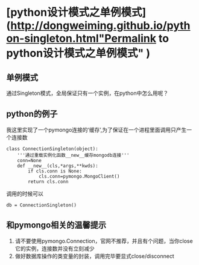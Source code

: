#  [python设计模式之单例模式](http://dongweiming.github.io/python-singleton.html"Permalink to python设计模式之单例模式" )

## 单例模式

通过Singleton模式，全局保证只有一个实例，在python中怎么用呢？

## python的例子

我这里实现了一个pymongo连接的‘缓存’,为了保证在一个进程里面调用只产生一个连接数

    
    
    class ConnectionSingleton(object):
        '''通过重载实例化函数__new__缓存mongodb连接'''
        conn=None
        def __new__(cls,*args,**kwds):
            if cls.conn is None:
                cls.conn=pymongo.MongoClient()
            return cls.conn
    

调用的时候可以

    
    
    db = ConnectionSingleton()
    

## 和pymongo相关的温馨提示

  1. 请不要使用pymongo.Connection，官网不推荐，并且有个问题，当你close它的实例，连接数并没有立刻减少
  2. 做好数据库操作的类变量的封装，调用完毕要显式close/disconnect


